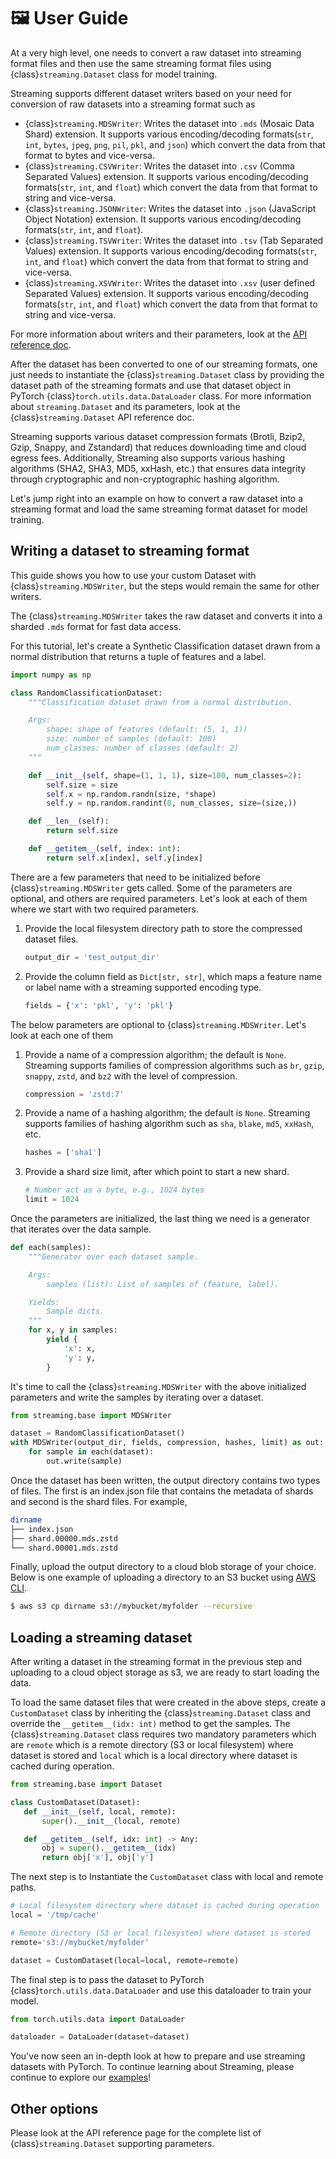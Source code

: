 # 🖼️ User Guide

At a very high level, one needs to convert a raw dataset into streaming format files and then use the same streaming format files using {class}`streaming.Dataset` class for model training.

Streaming supports different dataset writers based on your need for conversion of raw datasets into a streaming format such as
- {class}`streaming.MDSWriter`: Writes the dataset into `.mds` (Mosaic Data Shard) extension. It supports various encoding/decoding formats(`str`, `int`, `bytes`, `jpeg`, `png`, `pil`, `pkl`, and `json`) which convert the data from that format to bytes and vice-versa.
- {class}`streaming.CSVWriter`: Writes the dataset into `.csv` (Comma Separated Values) extension. It supports various encoding/decoding formats(`str`, `int`, and `float`) which convert the data from that format to string and vice-versa.
- {class}`streaming.JSONWriter`: Writes the dataset into `.json` (JavaScript Object Notation) extension. It supports various encoding/decoding formats(`str`, `int`, and `float`).
- {class}`streaming.TSVWriter`: Writes the dataset into `.tsv` (Tab Separated Values) extension. It supports various encoding/decoding formats(`str`, `int`, and `float`) which convert the data from that format to string and vice-versa.
- {class}`streaming.XSVWriter`: Writes the dataset into `.xsv` (user defined Separated Values) extension. It supports various encoding/decoding formats(`str`, `int`, and `float`) which convert the data from that format to string and vice-versa.

For more information about writers and their parameters, look at the [API reference doc](../api_reference/streaming.rst).

After the dataset has been converted to one of our streaming formats, one just needs to instantiate the {class}`streaming.Dataset` class by providing the dataset path of the streaming formats and use that dataset object in PyTorch {class}`torch.utils.data.DataLoader` class. For more information about `streaming.Dataset` and its parameters, look at the {class}`streaming.Dataset` API reference doc.

Streaming supports various dataset compression formats (Brotli, Bzip2, Gzip, Snappy, and Zstandard) that reduces downloading time and cloud egress fees. Additionally, Streaming also supports various hashing algorithms (SHA2, SHA3, MD5, xxHash, etc.) that ensures data integrity through cryptographic and non-cryptographic hashing algorithm.

Let's jump right into an example on how to convert a raw dataset into a streaming format and load the same streaming format dataset for model training.

## Writing a dataset to streaming format

This guide shows you how to use your custom Dataset with {class}`streaming.MDSWriter`, but the steps would remain the same for other writers.

The {class}`streaming.MDSWriter` takes the raw dataset and converts it into a sharded `.mds` format for fast data access.

For this tutorial, let's create a Synthetic Classification dataset drawn from a normal distribution that returns a tuple of features and a label.

```python
import numpy as np

class RandomClassificationDataset:
    """Classification dataset drawn from a normal distribution.

    Args:
        shape: shape of features (default: (5, 1, 1))
        size: number of samples (default: 100)
        num_classes: number of classes (default: 2)
    """

    def __init__(self, shape=(1, 1, 1), size=100, num_classes=2):
        self.size = size
        self.x = np.random.randn(size, *shape)
        self.y = np.random.randint(0, num_classes, size=(size,))

    def __len__(self):
        return self.size

    def __getitem__(self, index: int):
        return self.x[index], self.y[index]
```

There are a few parameters that need to be initialized before {class}`streaming.MDSWriter` gets called. Some of the parameters are optional, and others are required parameters. Let's look at each of them where we start with two required parameters.

1. Provide the local filesystem directory path to store the compressed dataset files.
    <!--pytest-codeblocks:cont-->
    ```python
    output_dir = 'test_output_dir'
    ```

2. Provide the column field as `Dict[str, str]`, which maps a feature name or label name with a streaming supported encoding type.
    <!--pytest-codeblocks:cont-->
    ```python
    fields = {'x': 'pkl', 'y': 'pkl'}
    ```

The below parameters are optional to {class}`streaming.MDSWriter`. Let's look at each one of them

1. Provide a name of a compression algorithm; the default is `None`. Streaming supports families of compression algorithms such as `br`, `gzip`, `snappy`, `zstd`, and `bz2` with the level of compression.
    <!--pytest-codeblocks:cont-->
    ```python
    compression = 'zstd:7'
    ```

2. Provide a name of a hashing algorithm; the default is `None`. Streaming supports families of hashing algorithm such as `sha`, `blake`, `md5`, `xxHash`, etc.
    <!--pytest-codeblocks:cont-->
    ```python
    hashes = ['sha1']
    ```

3. Provide a shard size limit, after which point to start a new shard.
    <!--pytest-codeblocks:cont-->
    ```python
    # Number act as a byte, e.g., 1024 bytes
    limit = 1024
    ```

Once the parameters are initialized, the last thing we need is a generator that iterates over the data sample.
<!--pytest-codeblocks:cont-->
```python
def each(samples):
    """Generator over each dataset sample.

    Args:
        samples (list): List of samples of (feature, label).

    Yields:
        Sample dicts.
    """
    for x, y in samples:
        yield {
            'x': x,
            'y': y,
        }
```

It's time to call the {class}`streaming.MDSWriter` with the above initialized parameters and write the samples by iterating over a dataset.
<!--pytest-codeblocks:cont-->
```python
from streaming.base import MDSWriter

dataset = RandomClassificationDataset()
with MDSWriter(output_dir, fields, compression, hashes, limit) as out:
    for sample in each(dataset):
        out.write(sample)
```

Once the dataset has been written, the output directory contains two types of files. The first is an index.json file that contains the metadata of shards and second is the shard files. For example,
<!--pytest.mark.skip-->
```bash
dirname
├── index.json
├── shard.00000.mds.zstd
└── shard.00001.mds.zstd
```

Finally, upload the output directory to a cloud blob storage of your choice. Below is one example of uploading a directory to an S3 bucket using [AWS CLI](https://aws.amazon.com/cli/).
<!--pytest.mark.skip-->
```bash
$ aws s3 cp dirname s3://mybucket/myfolder --recursive
```

## Loading a streaming dataset

After writing a dataset in the streaming format in the previous step and uploading to a cloud object storage as s3, we are ready to start loading the data.

To load the same dataset files that were created in the above steps, create a `CustomDataset` class by inheriting the {class}`streaming.Dataset` class and override the `__getitem__(idx: int)` method to get the samples. The {class}`streaming.Dataset` class requires two mandatory parameters which are `remote` which is a remote directory (S3 or local filesystem) where dataset is stored and `local` which is a local directory where dataset is cached during operation.
<!--pytest-codeblocks:cont-->
 ```python
from streaming.base import Dataset

class CustomDataset(Dataset):
    def __init__(self, local, remote):
        super().__init__(local, remote)

    def __getitem__(self, idx: int) -> Any:
        obj = super().__getitem__(idx)
        return obj['x'], obj['y']
 ```

The next step is to Instantiate the `CustomDataset` class with local and remote paths.
<!--pytest-codeblocks:cont-->
```python
# Local filesystem directory where dataset is cached during operation
local = '/tmp/cache'

# Remote directory (S3 or local filesystem) where dataset is stored
remote='s3://mybucket/myfolder'

dataset = CustomDataset(local=local, remote=remote)
```

The final step is to pass the dataset to PyTorch {class}`torch.utils.data.DataLoader` and use this dataloader to train your model.
<!--pytest-codeblocks:cont-->
```python
from torch.utils.data import DataLoader

dataloader = DataLoader(dataset=dataset)
```

You've now seen an in-depth look at how to prepare and use streaming datasets with PyTorch. To continue learning about Streaming, please continue to explore our [examples](../examples/cifar10.ipynb/)!

## Other options

Please look at the API reference page for the complete list of {class}`streaming.Dataset` supporting parameters.
